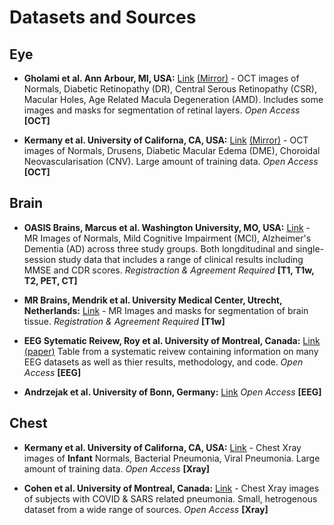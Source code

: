 # Datasets and Sources

## Eye

* **Gholami et al. Ann Arbour, MI, USA:** [Link](https://dataverse.scholarsportal.info/dataverse/OCTID) [(Mirror)](https://www.openicpsr.org/openicpsr/project/108503/version/V1/view) - OCT images of Normals, Diabetic Retinopathy (DR), Central Serous Retinopathy (CSR), Macular Holes, Age Related Macula Degeneration (AMD). Includes some images and masks for segmentation of retinal layers. *Open Access* **[OCT]**

* **Kermany et al. University of Californa, CA, USA:** [Link](https://www.kaggle.com/paultimothymooney/kermany2018) [(Mirror)](https://data.mendeley.com/datasets/rscbjbr9sj/3) - OCT images of Normals, Drusens, Diabetic Macular Edema (DME), Choroidal Neovascularisation (CNV). Large amount of training data. *Open Access* **[OCT]**

## Brain

* **OASIS Brains, Marcus et al. Washington University, MO, USA:** [Link](https://www.oasis-brains.org/) - MR Images of Normals, Mild Cognitive Impairment (MCI), Alzheimer's Dementia (AD) across three study groups. Both longditudinal and single-session study data that includes a range of clinical results including MMSE and CDR scores. *Registraction & Agreement Required* **[T1, T1w, T2, PET, CT]**

* **MR Brains, Mendrik et al. University Medical Center, Utrecht, Netherlands:** [Link](https://mrbrains13.isi.uu.nl/) - MR Images and masks for segmentation of brain tissue. *Registration & Agreement Required* **[T1w]**

* **EEG Sytematic Reivew, Roy et al. University of Montreal, Canada:** [Link](https://docs.google.com/spreadsheets/d/1smpU0WSlSq-Al2u_QH3djGn68mTuHlth2fNJTrD3wa8/edit#gid=0) [(paper)](https://iopscience.iop.org/article/10.1088/1741-2552/ab260c) Table from a systematic reivew containing information on many EEG datasets as well as thier results, methodology, and code. *Open Access* **[EEG]**

* **Andrzejak et al. University of Bonn, Germany:** [Link](http://epileptologie-bonn.de/cms/upload/workgroup/lehnertz/eegdata.html) *Open Access* **[EEG]**

## Chest

* **Kermany et al. University of Californa, CA, USA:** [Link](https://data.mendeley.com/datasets/rscbjbr9sj/3) - Chest Xray images of **Infant** Normals, Bacterial Pneumonia, Viral Pneumonia. Large amount of training data. *Open Access* **[Xray]**

* **Cohen et al. University of Montreal, Canada:** [Link](https://github.com/ieee8023/covid-chestxray-dataset) - Chest Xray images of subjects with COVID & SARS related pneumonia. Small, hetrogenous dataset from a wide range of sources. *Open Access* **[Xray]**
